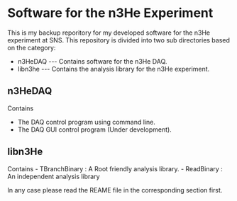 Software for the n3He Experiment
================================== 
This is my backup reporitory for my developed software for the n3He experiment at SNS.
This repository is divided into two sub directories based on the category:
* n3HeDAQ --- Contains software for the n3He DAQ.
* libn3he --- Contains the analysis library for the n3He experiment.


n3HeDAQ
-------
Contains
   - The DAQ control program using command line.
   - The DAQ GUI control program (Under development).

libn3He
-------
Contains
    - TBranchBinary : A Root friendly analysis library.
    - ReadBinary : An independent analysis library

In any case please read the REAME file in the corresponding section first.


